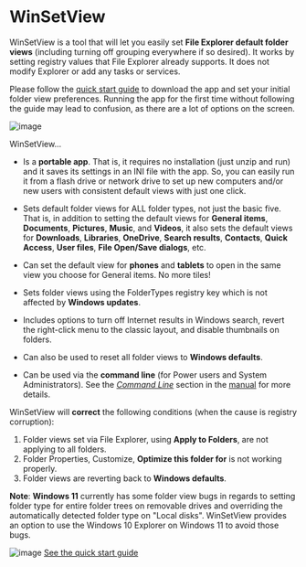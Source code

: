 # WinSetView

WinSetView is a tool that will let you easily set **File Explorer default folder views** (including turning off grouping everywhere if so desired). It works by setting registry values that File Explorer already supports. It does not modify Explorer or add any tasks or services.

Please follow the [quick start guide](./README.md) to download the app and set your initial folder view preferences. Running the app for the first time without following the guide may lead to confusion, as there are a lot of options on the screen.

![image](https://user-images.githubusercontent.com/79026235/225511261-a05a6996-bacc-4015-b6ad-f5b15c6d3758.png)

WinSetView...

* Is a **portable app**. That is, it requires no installation (just unzip and run) and it saves its settings in an INI file with the app. So, you can easily run it from a flash drive or network drive to set up new computers and/or new users with consistent default views with just one click.

* Sets default folder views for ALL folder types, not just the basic five. That is, in addition to setting the default views for **General items**, **Documents**, **Pictures**, **Music**, and **Videos**, it also sets the default views for **Downloads**, **Libraries**, **OneDrive**, **Search results**, **Contacts**, **Quick Access**, **User files**, **File Open/Save dialogs**, etc.

* Can set the default view for **phones** and **tablets** to open in the same view you choose for General items. No more tiles!

* Sets folder views using the FolderTypes registry key which is not affected by **Windows updates**.

* Includes options to turn off Internet results in Windows search, revert the right-click menu to the classic layout, and disable thumbnails on folders.

* Can also be used to reset all folder views to **Windows defaults**.

* Can be used via the **command line** (for Power users and System Administrators). See the [*Command Line*](./Manual.md#command-line-operation) section in the [manual](./Manual.md) for more details.

WinSetView will **correct** the following conditions (when the cause is registry corruption):

1. Folder views set via File Explorer, using **Apply to Folders**, are not applying to all folders.
2. Folder Properties, Customize, **Optimize this folder for** is not working properly.
3. Folder views are reverting back to **Windows defaults**.

**Note**: **Windows 11** currently has some folder view bugs in regards to setting folder type for entire folder trees on removable drives and overriding the automatically detected folder type on "Local disks". WinSetView provides an option to use the Windows 10 Explorer on Windows 11 to avoid those bugs.

![image](https://user-images.githubusercontent.com/79026235/152913587-d294de81-c8ca-428d-b351-09a564854eff.png)
[See the quick start guide](./README.md)
